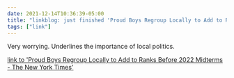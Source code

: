 ```yaml
---
date: 2021-12-14T10:36:39-05:00
title: "linkblog: just finished 'Proud Boys Regroup Locally to Add to Ranks Before 2022 Midterms - The New York Times'"
tags: ["link"]
---
```

Very worrying. Underlines the importance of local politics.
 
[link to 'Proud Boys Regroup Locally to Add to Ranks Before 2022 Midterms - The New York Times'](https://www.nytimes.com/2021/12/14/us/proud-boys-local-issues.html)
